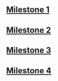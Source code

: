 ## [Milestone 1](./Milestone1/Milestone1report.md)

## [Milestone 2](./Milestone2/Milestone2report.md)

## [Milestone 3](./Milestone3/Milestone3report.md)

## [Milestone 4](./Milestone4/Milestone4report.md)
